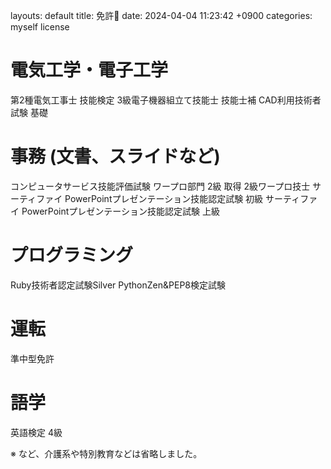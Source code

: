 layouts: default
title: 免許🚗
date: 2024-04-04 11:23:42 +0900
categories: myself license

# 電気工学・電子工学
第2種電気工事士
技能検定 3級電子機器組立て技能士
技能士補
CAD利用技術者試験 基礎

# 事務 (文書、スライドなど)
コンピュータサービス技能評価試験 ワープロ部門 2級 取得 2級ワープロ技士
サーティファイ PowerPointプレゼンテーション技能認定試験 初級
サーティファイ PowerPointプレゼンテーション技能認定試験 上級

# プログラミング
Ruby技術者認定試験Silver
PythonZen&PEP8検定試験

# 運転
準中型免許


# 語学
英語検定 4級

※ など、介護系や特別教育などは省略しました。